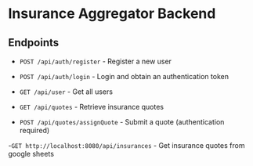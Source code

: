 # Insurance Aggregator Backend

## Endpoints

- `POST /api/auth/register` - Register a new user
   
- `POST /api/auth/login` - Login and obtain an authentication token

- `GET /api/user` - Get all users
   
- `GET /api/quotes` - Retrieve insurance quotes 
  
- `POST /api/quotes/assignQuote` - Submit a quote (authentication required)

-`GET http://localhost:8080/api/insurances` - Get insurance quotes from google sheets




